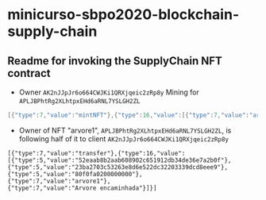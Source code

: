# minicurso-sbpo2020-blockchain-supply-chain


## Readme for invoking the SupplyChain NFT contract

* Owner `AK2nJJpJr6o664CWJKi1QRXjqeic2zRp8y` Mining for `APLJBPhtRg2XLhtpxEHd6aRNL7YSLGH2ZL` 

```cs
[{"type":7,"value":"mintNFT"},{"type":16,"value":[{"type":7,"value":"arvore1"},{"type":5,"value":"52eaab8b2aab608902c651912db34de36e7a2b0f"},{"type":7,"value":"Arvore plantada"}]}]
```

* Owner of NFT "arvore1", `APLJBPhtRg2XLhtpxEHd6aRNL7YSLGH2ZL`, is following half of it to client `AK2nJJpJr6o664CWJKi1QRXjqeic2zRp8y`
```
[{"type":7,"value":"transfer"},{"type":16,"value":[{"type":5,"value":"52eaab8b2aab608902c651912db34de36e7a2b0f"},{"type":5,"value":"23ba2703c53263e8d6e522dc32203339dcd8eee9"},{"type":5,"value":"80f0fa0200000000"},
{"type":7,"value":"arvore1"},
{"type":7,"value":"Arvore encaminhada"}]}]
```
